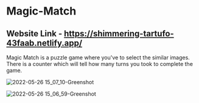 # Magic-Match 
## Website Link - https://shimmering-tartufo-43faab.netlify.app/

Magic Match is a puzzle game where you've to select the similar images.
There is a counter which will tell how many turns you took to complete the game.


![2022-05-26 15_07_10-Greenshot](https://user-images.githubusercontent.com/71679521/170462126-f85cd300-7a13-487a-b6e1-4c1f96590532.png)

![2022-05-26 15_06_59-Greenshot](https://user-images.githubusercontent.com/71679521/170462148-00b883ef-1510-4896-9382-00516b20f955.png)

